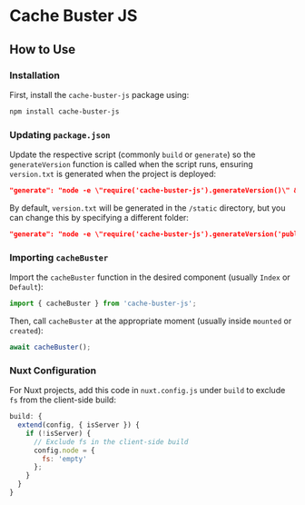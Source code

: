# Cache Buster JS

## How to Use

### Installation
First, install the `cache-buster-js` package using:

```sh
npm install cache-buster-js
```

### Updating `package.json`
Update the respective script (commonly `build` or `generate`) so the `generateVersion` function is called when the script runs, ensuring `version.txt` is generated when the project is deployed:

```json
"generate": "node -e \"require('cache-buster-js').generateVersion()\" && nuxt generate"
```

By default, `version.txt` will be generated in the `/static` directory, but you can change this by specifying a different folder:

```json
"generate": "node -e \"require('cache-buster-js').generateVersion('public')\" && nuxt generate"
```

### Importing `cacheBuster`
Import the `cacheBuster` function in the desired component (usually `Index` or `Default`):

```js
import { cacheBuster } from 'cache-buster-js';
```

Then, call `cacheBuster` at the appropriate moment (usually inside `mounted` or `created`):

```js
await cacheBuster();
```

### Nuxt Configuration
For Nuxt projects, add this code in `nuxt.config.js` under `build` to exclude `fs` from the client-side build:

```js
build: {
  extend(config, { isServer }) {
    if (!isServer) {
      // Exclude fs in the client-side build
      config.node = {
        fs: 'empty'
      };
    }
  }
}
```

